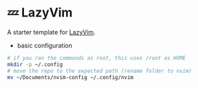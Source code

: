 # 💤 LazyVim

A starter template for [LazyVim](https://github.com/LazyVim/LazyVim).
+ basic configuration

```bash
# if you ran the commands as root, this uses /root as HOME
mkdir -p ~/.config
# move the repo to the expected path (rename folder to nvim)
mv ~/Documents/nvim-config ~/.config/nvim
```

